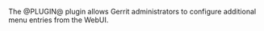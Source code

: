 The @PLUGIN@ plugin allows Gerrit administrators to configure
additional menu entries from the WebUI.
